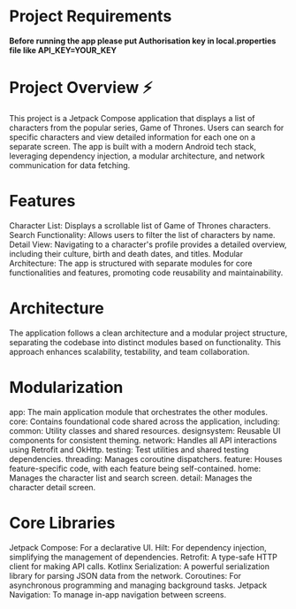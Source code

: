 # Project Requirements
**Before running the app please put Authorisation key in local.properties file like API_KEY=YOUR_KEY**

# Project Overview ⚡️
This project is a Jetpack Compose application that displays a list of characters from the popular series, Game of Thrones. Users can search for specific characters and view detailed information for each one on a separate screen. The app is built with a modern Android tech stack, leveraging dependency injection, a modular architecture, and network communication for data fetching.

# Features
Character List: Displays a scrollable list of Game of Thrones characters.
Search Functionality: Allows users to filter the list of characters by name.
Detail View: Navigating to a character's profile provides a detailed overview, including their culture, birth and death dates, and titles.
Modular Architecture: The app is structured with separate modules for core functionalities and features, promoting code reusability and maintainability.

# Architecture
The application follows a clean architecture and a modular project structure, separating the codebase into distinct modules based on functionality. This approach enhances scalability, testability, and team collaboration.

# Modularization
app: The main application module that orchestrates the other modules.
core: Contains foundational code shared across the application, including:
common: Utility classes and shared resources.
designsystem: Reusable UI components for consistent theming.
network: Handles all API interactions using Retrofit and OkHttp.
testing: Test utilities and shared testing dependencies.
threading: Manages coroutine dispatchers.
feature: Houses feature-specific code, with each feature being self-contained.
home: Manages the character list and search screen.
detail: Manages the character detail screen.

# Core Libraries
Jetpack Compose: For a declarative UI.
Hilt: For dependency injection, simplifying the management of dependencies.
Retrofit: A type-safe HTTP client for making API calls.
Kotlinx Serialization: A powerful serialization library for parsing JSON data from the network.
Coroutines: For asynchronous programming and managing background tasks.
Jetpack Navigation: To manage in-app navigation between screens.